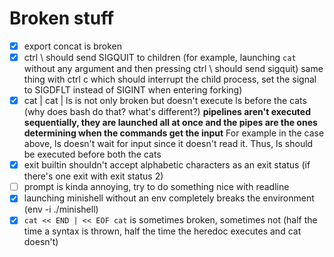 # Broken stuff
- [x] export concat is broken
- [x] ctrl \ should send SIGQUIT to children (for example, launching `cat` without any argument and then pressing ctrl \ should send sigquit)
  same thing with ctrl c which should interrupt the child process, set the signal to SIGDFLT instead of SIGINT when entering forking)
- [x] cat | cat | ls is not only broken but doesn't execute ls before the cats (why does bash do that? what's different?)
  **pipelines aren't executed sequentially, they are launched all at once and the pipes are the ones determining when the commands get the input**
  For example in the case above, ls doesn't wait for input since it doesn't read it. Thus, ls should be executed before both the cats
- [x] exit builtin shouldn't accept alphabetic characters as an exit status (if there's one exit with exit status 2)
- [ ] prompt is kinda annoying, try to do something nice with readline
- [x] launching minishell without an env completely breaks the environment (env -i ./minishell)
- [x] `cat << END | << EOF cat` is sometimes broken, sometimes not (half the time a syntax is thrown, half the time the heredoc executes and cat doesn't)